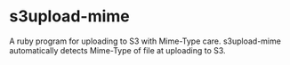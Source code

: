 s3upload-mime
=============

A ruby program for uploading to S3 with Mime-Type care. s3upload-mime automatically detects Mime-Type of file at uploading to S3.
